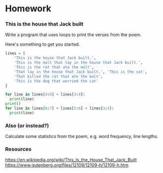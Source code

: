 # Homework

### This is the house that Jack built

Write a program that uses loops to print the verses from the poem.

Here's something to get you started.

```python
lines = [
    'This is the house that Jack built.',
    'This is the malt that lay in the house that Jack built.',
    'This is the rat that ate the malt',
    'That lay in the house that Jack built.', 'This is the cat',
    'That killed the rat that ate the malt',
    'This is the dog that worried the cat'
]

for line in lines[4:6] + lines[3:4]:
  print(line)
print()
for line in lines[6:7] + lines[5:6] + lines[3:4]:
  print(line)
```


### Also (or instead?)

Calculate some statistics from the poem, e.g. word frequency, line lengths.

### Resources

<https://en.wikipedia.org/wiki/This_Is_the_House_That_Jack_Built>
<https://www.gutenberg.org/files/12109/12109-h/12109-h.htm>
